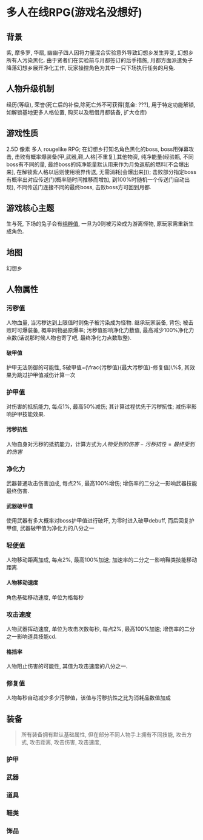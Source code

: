 # 多人在线RPG(游戏名没想好)

## 背景

紫, 摩多罗, 华扇, 幽幽子四人因将力量混合实验意外导致幻想乡发生异变, 幻想乡所有人污染黑化. 由于贤者们在实验前与月都签订的后手措施, 月都方面派遣兔子降落幻想乡展开净化工作, 玩家操控角色为其中一只下场执行任务的月兔.

## 人物升级机制

经历(等级), 荣誉(死亡后的补偿,除死亡外不可获得[氪金: ???], 用于特定功能解锁, 如解锁基地更多人格位置, 购买以及租借月都装备, 扩大仓库)

## 游戏性质

2.5D 像素 多人 rougelike RPG; 在幻想乡打知名角色黑化的boss, boss用弹幕攻击, 击败有概率爆装备(甲,武器,鞋,人格[不重复],其他物资, 纯净能量(经验瓶, 不同boss有不同的量, 最终boss的纯净能量默认用来作为月兔返航的燃料[不会爆出来], 在解锁紫人格以后则使用境界传送, 无需消耗[会爆出来])); 击败部分指定boss有概率出对应传送门(概率随时间推移而增加, 到100%时随机一个传送门自动出现), 不同传送门连接不同的最终boss, 击败boss方可回到月都.

## 游戏核心主题

生与死, 下场的兔子会有[纯粹值](#污秽值), 一旦为0则被污染成为游离怪物, 原玩家需重新生成角色. 

## 地图

幻想乡

## 人物属性

### 污秽值

人物血量, 当污秽达到上限值时则兔子被污染成为怪物. 继承玩家装备, 背包; 被击败时可爆装备, 概率同物品原爆率; 污秽值影响净化力数值, 最高减少100%净化力点数(话说那时候人物也寄了吧, 最终净化力点数取整).

#### 破甲值

护甲无法防御的可能性, $破甲值=(\frac{污秽值}{最大污秽值}-修复值)\%$, 其效果为跳过护甲值减伤计算一次

### 护甲值

对伤害的抵抗能力, 每点1%, 最高50%减伤; 其计算过程优先于污秽抗性; 减伤率影响护甲技能效果.

#### 污秽抗性

人物自身对污秽的抵抗能力，计算方式为$人物受到的伤害-污秽抗性=最终受到的伤害$

### 净化力

武器普通攻击伤害加成, 每点2%, 最高100%增伤; 增伤率的二分之一影响武器技能最终伤害.

#### 武器破甲值

使用武器有多大概率对boss护甲值进行破坏, 为零时进入破甲debuff, 而后回复护甲值, 武器破甲值为净化力的八分之一

### 轻便值

人物移动距离加成, 每点2%, 最高100%加速; 加速率的二分之一影响鞋类技能移动距离.

#### 人物移动速度

角色基础移动速度, 单位为格每秒

### 攻击速度

人物武器挥动速度, 单位为攻击次数每秒, 每点2%, 最高100%加速; 增伤率的二分之一影响道具技能cd.

#### 格挡率

人物阻止伤害的可能性, 其值为攻击速度的八分之一.

### 修复值

人物每秒自动减少多少污秽值，该值与污秽抗性之比为消耗品数值加成

## 装备

> 所有装备拥有默认基础属性, 但在部分不同人物手上拥有不同技能, 攻击方式, 攻击距离, 攻击伤害, 攻击速度, 

### 护甲

### 武器

### 道具

### 鞋类

### 饰品

